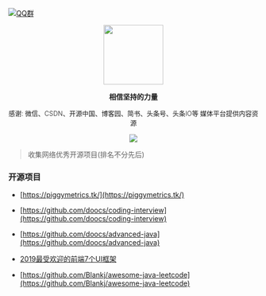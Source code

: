 [![QQ群](https://img.shields.io/badge/扣扣群-973085376-red.svg)](//shang.qq.com/wpa/qunwpa?idkey=bc73f12268da5c5eafcfc91f0dd05eb7fed033420921ef7bf4eca316deb7e12)

<p align="center">
   <img src="https://timgsa.baidu.com/timg?image&quality=80&size=b9999_10000&sec=1567072905503&di=058dd45bf8de45b81703b703d915acfc&imgtype=0&src=http%3A%2F%2Fn.sinaimg.cn%2Fsinacn%2Fw462h336%2F20180301%2F3f38-fwnpcns6226738.jpg" height="120">
</p>

<p align="center">
   <strong>相信坚持的力量</strong>
</p>

<p align="center">
   <strong style="font-weight:300;font-size:13px;">感谢: 微信、CSDN、开源中国、博客园、简书、头条号、头条IO等 媒体平台提供内容资源</strong>
</p>

<p align="center">
   <a target="_blank" href="https://github.com/P-P-X/awesome-collector">
       <img src="https://img.shields.io/github/stars/P-P-X/awesome-collector.svg?style=social&label=Stars"></img>
   </a>
</p> 

> 收集网络优秀开源项目(排名不分先后)

### 开源项目

- [https://piggymetrics.tk/](https://piggymetrics.tk/)

- [https://github.com/doocs/coding-interview](https://github.com/doocs/coding-interview)

- [https://github.com/doocs/advanced-java](https://github.com/doocs/advanced-java)

- [2019最受欢迎的前端7个UI框架](https://www.jianshu.com/p/851c8b4f5d07)

- [https://github.com/Blankj/awesome-java-leetcode](https://github.com/Blankj/awesome-java-leetcode)
